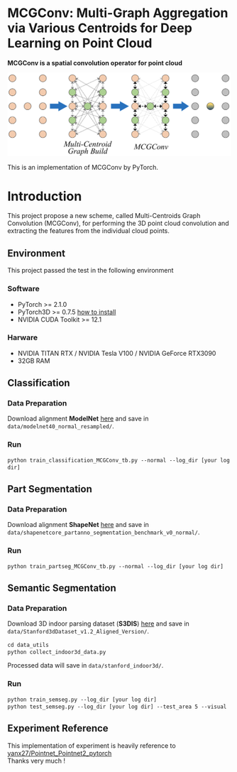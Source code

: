 # MCGConv: Multi-Graph Aggregation via Various Centroids for Deep Learning on Point Cloud

**MCGConv is a spatial convolution operator for point cloud**


![The Overview of MCGConv](https://github.com/lly007/MCGConv/blob/main/pic/overview.png "The Overview of FPAC")


This is an implementation of MCGConv by PyTorch.


# Introduction

This project propose a new scheme, called Multi-Centroids Graph Convolution (MCGConv), for performing the 3D point cloud convolution and extracting the features from the individual cloud points.



##  Environment
This project passed the test in the following environment
### Software
- PyTorch >= 2.1.0
- PyTorch3D >= 0.7.5 [how to install](https://github.com/facebookresearch/pytorch3d/blob/main/INSTALL.md)
- NVIDIA CUDA Toolkit >= 12.1

### Harware
- NVIDIA TITAN RTX / NVIDIA Tesla V100 / NVIDIA GeForce RTX3090
- 32GB RAM



## Classification
### Data Preparation
Download alignment **ModelNet** [here](https://shapenet.cs.stanford.edu/media/modelnet40_normal_resampled.zip) and save in `data/modelnet40_normal_resampled/`.

### Run
```shell
python train_classification_MCGConv_tb.py --normal --log_dir [your log dir]
```

## Part Segmentation
### Data Preparation
Download alignment **ShapeNet** [here](https://shapenet.cs.stanford.edu/media/shapenetcore_partanno_segmentation_benchmark_v0_normal.zip)  and save in `data/shapenetcore_partanno_segmentation_benchmark_v0_normal/`.
### Run
```shell
python train_partseg_MCGConv_tb.py --normal --log_dir [your log dir]
```

## Semantic Segmentation
### Data Preparation
Download 3D indoor parsing dataset (**S3DIS**) [here](http://buildingparser.stanford.edu/dataset.html)  and save in `data/Stanford3dDataset_v1.2_Aligned_Version/`.
```shell
cd data_utils
python collect_indoor3d_data.py
```
Processed data will save in `data/stanford_indoor3d/`.
### Run
```shell
python train_semseg.py --log_dir [your log dir]
python test_semseg.py --log_dir [your log dir] --test_area 5 --visual
```

## Experiment Reference
This implementation of experiment is heavily reference to [yanx27/Pointnet_Pointnet2_pytorch](https://github.com/yanx27/Pointnet_Pointnet2_pytorch)<br>
Thanks very much !
